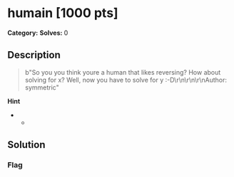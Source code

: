 # humain [1000 pts]

**Category:** 
**Solves:** 0

## Description
>b"So you you think youre a human that likes reversing? How about solving for x? Well, now you have to solve for y :-D\r\n\r\n\r\nAuthor: symmetric"

**Hint**
* -

## Solution

### Flag

